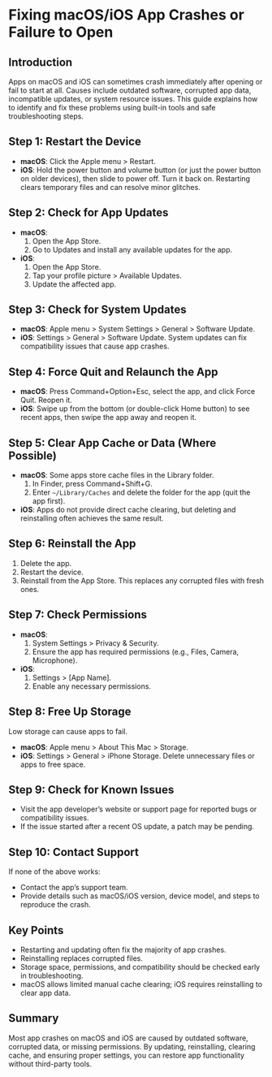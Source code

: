 # Fixing macOS/iOS App Crashes or Failure to Open

## Introduction
Apps on macOS and iOS can sometimes crash immediately after opening or fail to start at all. Causes include outdated software, corrupted app data, incompatible updates, or system resource issues. This guide explains how to identify and fix these problems using built-in tools and safe troubleshooting steps.

## Step 1: Restart the Device
- **macOS**: Click the Apple menu > Restart.
- **iOS**: Hold the power button and volume button (or just the power button on older devices), then slide to power off. Turn it back on.
Restarting clears temporary files and can resolve minor glitches.

## Step 2: Check for App Updates
- **macOS**:
  1. Open the App Store.
  2. Go to Updates and install any available updates for the app.
- **iOS**:
  1. Open the App Store.
  2. Tap your profile picture > Available Updates.
  3. Update the affected app.

## Step 3: Check for System Updates
- **macOS**: Apple menu > System Settings > General > Software Update.
- **iOS**: Settings > General > Software Update.
System updates can fix compatibility issues that cause app crashes.

## Step 4: Force Quit and Relaunch the App
- **macOS**: Press Command+Option+Esc, select the app, and click Force Quit. Reopen it.
- **iOS**: Swipe up from the bottom (or double-click Home button) to see recent apps, then swipe the app away and reopen it.

## Step 5: Clear App Cache or Data (Where Possible)
- **macOS**: Some apps store cache files in the Library folder.
  1. In Finder, press Command+Shift+G.
  2. Enter `~/Library/Caches` and delete the folder for the app (quit the app first).
- **iOS**: Apps do not provide direct cache clearing, but deleting and reinstalling often achieves the same result.

## Step 6: Reinstall the App
1. Delete the app.
2. Restart the device.
3. Reinstall from the App Store.
This replaces any corrupted files with fresh ones.

## Step 7: Check Permissions
- **macOS**:
  1. System Settings > Privacy & Security.
  2. Ensure the app has required permissions (e.g., Files, Camera, Microphone).
- **iOS**:
  1. Settings > [App Name].
  2. Enable any necessary permissions.

## Step 8: Free Up Storage
Low storage can cause apps to fail.
- **macOS**: Apple menu > About This Mac > Storage.
- **iOS**: Settings > General > iPhone Storage.
Delete unnecessary files or apps to free space.

## Step 9: Check for Known Issues
- Visit the app developer’s website or support page for reported bugs or compatibility issues.
- If the issue started after a recent OS update, a patch may be pending.

## Step 10: Contact Support
If none of the above works:
- Contact the app’s support team.
- Provide details such as macOS/iOS version, device model, and steps to reproduce the crash.

## Key Points
- Restarting and updating often fix the majority of app crashes.
- Reinstalling replaces corrupted files.
- Storage space, permissions, and compatibility should be checked early in troubleshooting.
- macOS allows limited manual cache clearing; iOS requires reinstalling to clear app data.

## Summary
Most app crashes on macOS and iOS are caused by outdated software, corrupted data, or missing permissions. By updating, reinstalling, clearing cache, and ensuring proper settings, you can restore app functionality without third-party tools.

